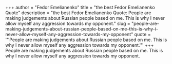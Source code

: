 +++
author = "Fedor Emelianenko"
title = "the best Fedor Emelianenko Quote"
description = "the best Fedor Emelianenko Quote: People are making judgements about Russian people based on me. This is why I never allow myself any aggression towards my opponent."
slug = "people-are-making-judgements-about-russian-people-based-on-me-this-is-why-i-never-allow-myself-any-aggression-towards-my-opponent"
quote = '''People are making judgements about Russian people based on me. This is why I never allow myself any aggression towards my opponent.'''
+++
People are making judgements about Russian people based on me. This is why I never allow myself any aggression towards my opponent.
